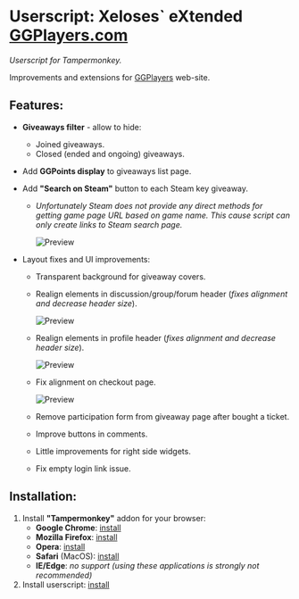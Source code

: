 # Userscript: Xeloses\` eXtended [GGPlayers.com](https://ggplayers.com/)
*Userscript for Tampermonkey.*

Improvements and extensions for [GGPlayers](https://ggplayers.com/) web-site.

## Features:
* **Giveaways filter** - allow to hide:
    * Joined giveaways.
    * Closed (ended and ongoing) giveaways.
* Add **GGPoints display** to giveaways list page.
* Add **"Search on Steam"** button to each Steam key giveaway.
    * *Unfortunately Steam does not provide any direct methods for getting game page URL based on game name. This cause script can only create links to Steam search page.*
        
        ![Preview](https://raw.github.com/Xeloses/xxggp/master/preview/preview-ga-list.jpg)
        
* Layout fixes and UI improvements:
    * Transparent background for giveaway covers.
    * Realign elements in discussion/group/forum header (*fixes alignment and decrease header size*).
        
        ![Preview](https://raw.github.com/Xeloses/xxggp/master/preview/preview-forum-header.jpg)
        
    * Realign elements in profile header (*fixes alignment and decrease header size*).
        
        ![Preview](https://raw.github.com/Xeloses/xxggp/master/preview/preview-profile-header.jpg)
        
    * Fix alignment on checkout page.
        
        ![Preview](https://raw.github.com/Xeloses/xxggp/master/preview/preview-checkout.jpg)
        
    * Remove participation form from giveaway page after bought a ticket.
    * Improve buttons in comments.
    * Little improvements for right side widgets.
    * Fix empty login link issue.

## Installation:
1. Install **"Tampermonkey"** addon for your browser:
    * **Google Chrome**: [install](https://chrome.google.com/webstore/detail/tampermonkey/dhdgffkkebhmkfjojejmpbldmpobfkfo)
    * **Mozilla Firefox**: [install](https://addons.mozilla.org/ru/firefox/addon/tampermonkey/)
    * **Opera**: [install](https://addons.opera.com/en/extensions/details/tampermonkey-beta/)
    * **Safari** (MacOS): [install](https://apps.apple.com/us/app/tampermonkey/id1482490089)
    * **IE/Edge**: *no support (using these applications is strongly not recommended)*
2. Install userscript: [install](https://github.com/Xeloses/xxggp/raw/master/xxggp.user.js)
